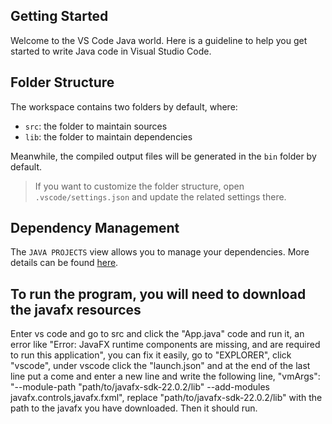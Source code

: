 ## Getting Started

Welcome to the VS Code Java world. Here is a guideline to help you get started to write Java code in Visual Studio Code.

## Folder Structure

The workspace contains two folders by default, where:

- `src`: the folder to maintain sources
- `lib`: the folder to maintain dependencies

Meanwhile, the compiled output files will be generated in the `bin` folder by default.

> If you want to customize the folder structure, open `.vscode/settings.json` and update the related settings there.

## Dependency Management

The `JAVA PROJECTS` view allows you to manage your dependencies. More details can be found [here](https://github.com/microsoft/vscode-java-dependency#manage-dependencies).

## To run the program, you will need to download the javafx resources
Enter vs code and go to src and click the "App.java" code and run it, an error like "Error: JavaFX runtime components are missing, and are required to run this application", you can fix it easily, go to "EXPLORER", click "vscode", under vscode click the "launch.json" and at the end of the last line put a come and enter a new line and write the following line, "vmArgs": "--module-path "path/to/javafx-sdk-22.0.2/lib" --add-modules javafx.controls,javafx.fxml", replace "path/to/javafx-sdk-22.0.2/lib" with the path to the javafx you have downloaded. Then it should run.
